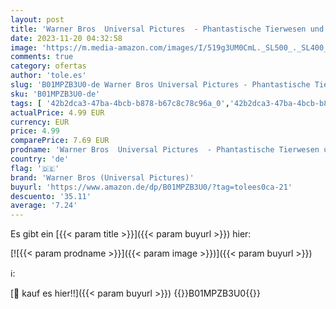 ```yaml
---
layout: post
title: 'Warner Bros  Universal Pictures  - Phantastische Tierwesen und wo sie zu finden sind'
date: 2023-11-20 04:32:58
image: 'https://m.media-amazon.com/images/I/519g3UM0CmL._SL500_._SL400_.jpg'
comments: true
category: ofertas
author: 'tole.es'
slug: 'B01MPZB3U0-de Warner Bros Universal Pictures - Phantastische Tierwesen...'
sku: 'B01MPZB3U0-de'
tags: [ '42b2dca3-47ba-4bcb-b878-b67c8c78c96a_0','42b2dca3-47ba-4bcb-b878-b67c8c78c96a_1001','42b2dca3-47ba-4bcb-b878-b67c8c78c96a_7501','42b2dca3-47ba-4bcb-b878-b67c8c78c96a_901','74a8fe95-105c-4404-b7b6-890adeb9d59b_0','74a8fe95-105c-4404-b7b6-890adeb9d59b_101','74a8fe95-105c-4404-b7b6-890adeb9d59b_2001','74a8fe95-105c-4404-b7b6-890adeb9d59b_2201','74a8fe95-105c-4404-b7b6-890adeb9d59b_301','74a8fe95-105c-4404-b7b6-890adeb9d59b_3101','74a8fe95-105c-4404-b7b6-890adeb9d59b_501','74a8fe95-105c-4404-b7b6-890adeb9d59b_5901','74a8fe95-105c-4404-b7b6-890adeb9d59b_6201','74a8fe95-105c-4404-b7b6-890adeb9d59b_8201','74a8fe95-105c-4404-b7b6-890adeb9d59b_8601','74a8fe95-105c-4404-b7b6-890adeb9d59b_8801','74a8fe95-105c-4404-b7b6-890adeb9d59b_9301','74a8fe95-105c-4404-b7b6-890adeb9d59b_9601','74a8fe95-105c-4404-b7b6-890adeb9d59b_9901','Action & Abenteuer','Alle Last Minute Angebote auf DVD & Blu-ray','Arborist Merchandising Root','BOW1 V2 - 6k','Bestseller & New Releases DVD MM','Bestseller zu attraktiven Preisen','Coupon-Aktion','Custom Stores','DVD','DVD & Blu-ray','DVDs ab €4,44','Doctor Who: "Dreamland" & "Auf der Suche nach der Unendlichkeit"','Fantasy','Featured Categories','Film und Serienschnäppchen','Filme','Filme & Serien reduziert','Oscars 2019','Science Fiction & Fantasy','Self Service','Shops','Special Features Stores','Stores','Tiefpreistage: Alle Angebote','Tiefpreistage: Highlights von Warner Bros','Warner - Neuheiten','Warner Bros. Film-Highlights','Warner Bros.: Schnäppchenfinale','Warner: Fantasy','Warner: Filme reduziert','Warner: Topseller aus Film & TV','e26659c6-d1cd-45cb-800b-2f9b432b8572_0','e26659c6-d1cd-45cb-800b-2f9b432b8572_9901','fef4abe9-89f8-4148-9822-baf23db24893_0','fef4abe9-89f8-4148-9822-baf23db24893_1501','warner bros (universal pictures)','🇩🇪', ]
actualPrice: 4.99 EUR
currency: EUR
price: 4.99
comparePrice: 7.69 EUR
prodname: 'Warner Bros  Universal Pictures  - Phantastische Tierwesen und wo sie zu finden sind'
country: 'de'
flag: '🇩🇪'
brand: 'Warner Bros (Universal Pictures)'
buyurl: 'https://www.amazon.de/dp/B01MPZB3U0/?tag=tolees0ca-21'
descuento: '35.11'
average: '7.24'
---
```


Es gibt ein [{{< param title >}}]({{< param buyurl >}}) hier:

[![{{< param prodname >}}]({{< param image >}})]({{< param buyurl >}})

ℹ️:


[🛒 kauf es hier!!]({{< param buyurl >}})
{{<world>}}B01MPZB3U0{{</world>}}
